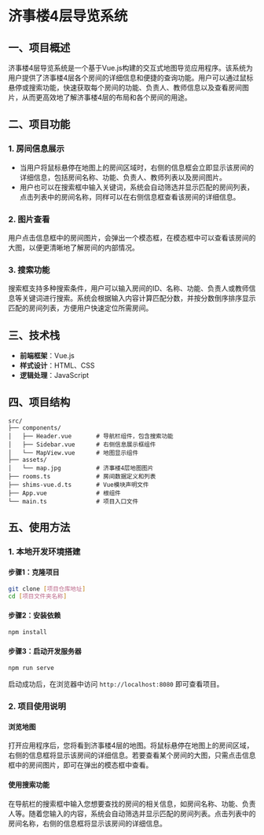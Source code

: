 # 济事楼4层导览系统

## 一、项目概述
济事楼4层导览系统是一个基于Vue.js构建的交互式地图导览应用程序。该系统为用户提供了济事楼4层各个房间的详细信息和便捷的查询功能。用户可以通过鼠标悬停或搜索功能，快速获取每个房间的功能、负责人、教师信息以及查看房间图片，从而更高效地了解济事楼4层的布局和各个房间的用途。

## 二、项目功能
### 1. 房间信息展示
- 当用户将鼠标悬停在地图上的房间区域时，右侧的信息框会立即显示该房间的详细信息，包括房间名称、功能、负责人、教师列表以及房间图片。
- 用户也可以在搜索框中输入关键词，系统会自动筛选并显示匹配的房间列表，点击列表中的房间名称，同样可以在右侧信息框查看该房间的详细信息。

### 2. 图片查看
用户点击信息框中的房间图片，会弹出一个模态框，在模态框中可以查看该房间的大图，以便更清晰地了解房间的内部情况。

### 3. 搜索功能
搜索框支持多种搜索条件，用户可以输入房间的ID、名称、功能、负责人或教师信息等关键词进行搜索。系统会根据输入内容计算匹配分数，并按分数倒序排序显示匹配的房间列表，方便用户快速定位所需房间。

## 三、技术栈
- **前端框架**：Vue.js
- **样式设计**：HTML、CSS
- **逻辑处理**：JavaScript

## 四、项目结构
```
src/
├── components/
│   ├── Header.vue       # 导航栏组件，包含搜索功能
│   ├── Sidebar.vue      # 右侧信息展示框组件
│   └── MapView.vue      # 地图显示组件
├── assets/
│   └── map.jpg          # 济事楼4层地图图片
├── rooms.ts             # 房间数据定义和列表
├── shims-vue.d.ts       # Vue模块声明文件
├── App.vue              # 根组件
└── main.ts              # 项目入口文件
```

## 五、使用方法
### 1. 本地开发环境搭建
#### 步骤1：克隆项目
```bash
git clone [项目仓库地址]
cd [项目文件夹名称]
```

#### 步骤2：安装依赖
```bash
npm install
```

#### 步骤3：启动开发服务器
```bash
npm run serve
```
启动成功后，在浏览器中访问 `http://localhost:8080` 即可查看项目。

### 2. 项目使用说明
#### 浏览地图
打开应用程序后，您将看到济事楼4层的地图。将鼠标悬停在地图上的房间区域，右侧的信息框将显示该房间的详细信息。若要查看某个房间的大图，只需点击信息框中的房间图片，即可在弹出的模态框中查看。

#### 使用搜索功能
在导航栏的搜索框中输入您想要查找的房间的相关信息，如房间名称、功能、负责人等。随着您输入的内容，系统会自动筛选并显示匹配的房间列表。点击列表中的房间名称，右侧的信息框将显示该房间的详细信息。
